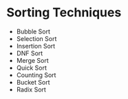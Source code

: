 # Sorting Techniques

* Bubble Sort
* Selection Sort
* Insertion Sort
* DNF Sort
* Merge Sort
* Quick Sort
* Counting Sort
* Bucket Sort
* Radix Sort 
